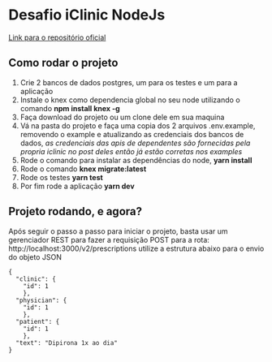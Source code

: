# Desafio iClinic NodeJs
[Link para o repositório oficial](https://github.com/iclinic/iclinic-node-challenge)
## Como rodar o projeto
1. Crie 2 bancos de dados postgres, um para os testes e um para a aplicação
2. Instale o knex como dependencia global no seu node utilizando o comando **npm install knex -g**
3. Faça download do projeto ou um clone dele  em sua maquina
4. Vá na pasta do projeto e faça uma copia dos 2 arquivos .env.example, removendo o example e atualizando as credenciais dos bancos de dados, *as credenciais das apis de dependentes são fornecidas pela propria iclinic no post deles então já estão corretas nos examples*
5. Rode o comando para instalar as dependências do node, **yarn install**
6. Rode o comando **knex migrate:latest**
7. Rode os testes **yarn test**
8. Por fim rode a aplicação **yarn dev**

## Projeto rodando, e agora?
Após seguir o passo a passo para iniciar o projeto, basta usar um gerenciador REST para fazer a requisição POST para a rota: http://localhost:3000/v2/prescriptions utilize a estrutura abaixo para o envio do objeto JSON


    {
      "clinic": {
        "id": 1
        },
      "physician": {
        "id": 1
        },
      "patient": {
        "id": 1
        },
      "text": "Dipirona 1x ao dia"
    }

